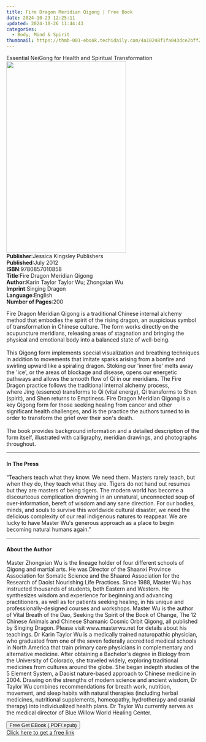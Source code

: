 ```yaml
---
title: Fire Dragon Meridian Qigong | Free Book
date: 2024-10-23 12:25:11
updated: 2024-10-26 11:44:43
categories:
  - Body, Mind & Spirit
thumbnail: https://thmb-001-ebook.techidaily.com/4a10248f1fa043dce2bff2aabfe17f0d4a1f1a83f1b98d0ff7c8749789eff6da.jpg
---
```

<main id="book-container">
  <div class="flex flex-col">
    <div class="book-brief flex-1 py-6 px-4 sm:p-6 md:py-10 md:px-8">
      <!-- brief-->
      <div class="book-brief-main">
        Essential NeiGong for Health and Spiritual Transformation
      </div>
    </div>
    <div
      class="book-meta-info flex-1 grid gap-4 col-start-1 col-end-3 row-start-1 sm:mb-6 sm:grid-cols-4 lg:gap-6 lg:col-start-2 lg:row-end-6 lg:row-span-6 lg:mb-0"
    >
      <div
        class="book-meta-info-left place-content-center mt-4 p-4 text-sm leading-6 col-start-2 col-span-2 dark:text-slate-400"
      >
        <img
          class="w-full h-500 object-cover rounded-lg sm:h-255 sm:col-span-2 lg:col-span-full"
          src="https://img-001-ebook.techidaily.com/0caab857fe7df93af313e8075900eefd4854da5b4b6bd3d646f320ee3076a329.jpg"
          alt=""
          width="312"
          height="500"
        />
      </div>
      <div
        class="book-meta-info-right mt-2 col-start-1 row-start-2 col-span-3 self-center"
      >
        <!-- meta data  -->
        <div class="flex flex-col px-4 md:px-8">
          <div class="flex-1">
            <strong>Publisher</strong>:<span class="px-2"
              >Jessica Kingsley Publishers</span
            >
          </div>
          <div class="flex-1">
            <strong>Published</strong>:<span class="px-2">July 2012</span>
          </div>
          <div class="flex-1">
            <strong>ISBN</strong>:<span class="px-2">9780857010858</span>
          </div>
          <div class="flex-1">
            <strong>Title</strong>:<span class="px-2"
              >Fire Dragon Meridian Qigong</span
            >
          </div>
          <div class="flex-1">
            <strong>Author</strong>:<span class="px-2"
              >Karin Taylor Taylor Wu; Zhongxian Wu</span
            >
          </div>
          <div class="flex-1">
            <strong>Imprint</strong>:<span class="px-2">Singing Dragon</span>
          </div>
          <div class="flex-1">
            <strong>Language</strong>:<span class="px-2">English</span>
          </div>
          <div class="flex-1">
            <strong>Number of Pages</strong>:<span class="px-2">200</span>
          </div>
        </div>
      </div>
    </div>
    <div class="book-description flex-1 py-6 px-4 sm:p-6 md:py-10 md:px-8">
      <div class="book-description-main">
        <div accordion-content="" id="description">
          <p>
            Fire Dragon Meridian Qigong is a traditional Chinese internal
            alchemy method that embodies the spirit of the rising dragon, an
            auspicious symbol of transformation in Chinese culture. The form
            works directly on the acupuncture meridians, releasing areas of
            stagnation and bringing the physical and emotional body into a
            balanced state of well-being.<br /><br />This Qigong form implements
            special visualization and breathing techniques in addition to
            movements that imitate sparks arising from a bonfire and swirling
            upward like a spiraling dragon. Stoking our 'inner fire' melts away
            the 'ice', or the areas of blockage and disease,&nbsp;opens our
            energetic pathways and allows the smooth flow of Qi in our
            meridians.&nbsp;The Fire Dragon practice follows the traditional
            internal alchemy process, where&nbsp;Jing&nbsp;(essence) transforms
            to Qi (vital energy), Qi transforms to Shen (spirit),
            and&nbsp;Shen&nbsp;returns to Emptiness. Fire Dragon Meridian Qigong
            is a key Qigong form for those seeking healing from cancer and other
            significant health challenges, and is the practice the authors
            turned to in order to transform the grief over their son's death.<br /><br />The
            book provides background information and a detailed description of
            the form itself, illustrated with calligraphy, meridian drawings,
            and photographs throughout.
          </p>
        </div>
        <div class="accordion-fader"></div>
      </div>
    </div>
    <div class="book-excerpts flex-1 py-6 px-4 sm:p-6 md:py-10 md:px-8">
      <!-- excerpts-->
      <div class="book-excerpts-main">
        <hr />
        <h4 class="placeholder placeholder-heading">
          <span>In The Press</span>
        </h4>
        <p>
          “Teachers teach what they know. We need them. Masters rarely teach,
          but when they do, they teach what they are. Tigers do not hand out
          resumes but they are masters of being tigers. The modern world has
          become a discourteous complication drowning in an unnatural,
          unconnected soup of over-information, bereft of wisdom and any sane
          direction. For our bodies, minds, and souls to survive this worldwide
          cultural disaster, we need the delicious complexity of our real
          indigenous natures to reappear. We are lucky to have Master Wu's
          generous approach as a place to begin becoming natural humans again.”
        </p>
      </div>
    </div>
    <div class="book-about-author flex-1 py-6 px-4 sm:p-6 md:py-10 md:px-8">
      <!-- about author-->
      <div class="book-main-author-main">
        <hr />
        <h4 class="placeholder placeholder-heading">
          <span>About the Author</span>
        </h4>
        <p>
          Master Zhongxian Wu is the lineage holder of four different schools of
          Qigong and martial arts. He was Director of the Shaanxi Province
          Association for Somatic Science and the Shaanxi Association for the
          Research of Daoist Nourishing Life Practices. Since 1988, Master Wu
          has instructed thousands of students, both Eastern and Western. He
          synthesizes wisdom and experience for beginning and advancing
          practitioners, as well as for patients seeking healing, in his unique
          and professionally-designed courses and workshops. Master Wu is the
          author of Vital Breath of the Dao, Seeking the Spirit of the Book of
          Change, The 12 Chinese Animals and Chinese Shamanic Cosmic Orbit
          Qigong, all published by Singing Dragon. Please visit www.masterwu.net
          for details about his teachings. Dr Karin Taylor Wu is a medically
          trained naturopathic physician, who graduated from one of the seven
          federally accredited medical schools in North America that train
          primary care physicians in complementary and alternative
          medicine.&nbsp;After obtaining a Bachelor's degree in Biology from the
          University of Colorado, she traveled widely, exploring traditional
          medicines from cultures around the globe. She began indepth studies of
          the 5 Element System, a Daoist nature-based approach to Chinese
          medicine in 2004.&nbsp;Drawing on the strengths of modern science and
          ancient wisdom, Dr Taylor Wu combines recommendations for breath work,
          nutrition, movement, and sleep habits with natural therapies
          (including herbal medicines, nutritional supplements, homeopathy,
          hydrotherapy and cranial therapy) into individualized health plans. Dr
          Taylor Wu currently serves as the medical director of Blue Willow
          World Healing Center.
        </p>
      </div>
    </div>
    <div class="book-free-get flex-1 py-6 px-4 sm:p-6 md:py-10 md:px-8">
      <button
        id="btn-free-get"
        class="bg-blue-500 hover:bg-blue-700 text-white font-bold py-2 px-4 rounded"
      >
        Free Get EBook (.PDF/.epub)
      </button>
      <div id="countdown-display" class="px-2 text-lg mt-2"></div>
      <a
        id="free-link"
        class="hidden bg-blue-500 hover:bg-blue-700 text-white font-bold py-2 px-4 rounded"
        href="https://www.ebooks.com/en-us/book/1003122/fire-dragon-meridian-qigong/karin-taylor-taylor-wu/"
        target="_blank"
        >Click here to get a free link</a
      >
    </div>
    <script>
      let countdownTime = 0;
      let countdownInterval = null;
      document
        .getElementById('btn-free-get')
        .addEventListener('click', startCountdown);
      function startCountdown() {
        countdownTime = new Date().getTime() + 60000 * 3;
        countdownInterval = setInterval(updateCountdown, 1000);
        document.getElementById('btn-free-get').disabled = true;
        document
          .getElementById('btn-free-get')
          .classList.add('bg-gray-500', 'cursor-not-allowed');
      }
      function updateCountdown() {
        let currentTime = new Date().getTime();
        let timeLeft = countdownTime - currentTime;
        let secondsLeft = Math.floor(timeLeft / 1000);
        document.getElementById('countdown-display').innerHTML =
          `Remaining time: ${secondsLeft} seconds.`;
        if (secondsLeft <= 0) {
          clearInterval(countdownInterval);
          document.getElementById('btn-free-get').classList.add('hidden');
          document.getElementById('free-link').classList.remove('hidden');
          document.getElementById('countdown-display').innerHTML = '';
        }
      }
    </script>
  </div>
</main>
